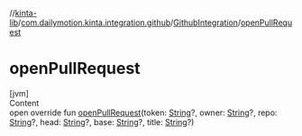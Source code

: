 //[kinta-lib](../../../index.md)/[com.dailymotion.kinta.integration.github](../index.md)/[GithubIntegration](index.md)/[openPullRequest](open-pull-request.md)



# openPullRequest  
[jvm]  
Content  
open override fun [openPullRequest](open-pull-request.md)(token: [String](https://kotlinlang.org/api/latest/jvm/stdlib/kotlin/-string/index.html)?, owner: [String](https://kotlinlang.org/api/latest/jvm/stdlib/kotlin/-string/index.html)?, repo: [String](https://kotlinlang.org/api/latest/jvm/stdlib/kotlin/-string/index.html)?, head: [String](https://kotlinlang.org/api/latest/jvm/stdlib/kotlin/-string/index.html)?, base: [String](https://kotlinlang.org/api/latest/jvm/stdlib/kotlin/-string/index.html)?, title: [String](https://kotlinlang.org/api/latest/jvm/stdlib/kotlin/-string/index.html)?)  



